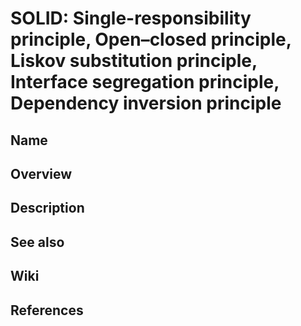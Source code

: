 # SOLID: Single-responsibility principle, Open–closed principle, Liskov substitution principle, Interface segregation principle, Dependency inversion principle

## Name

## Overview

## Description

## See also

## Wiki

## References
